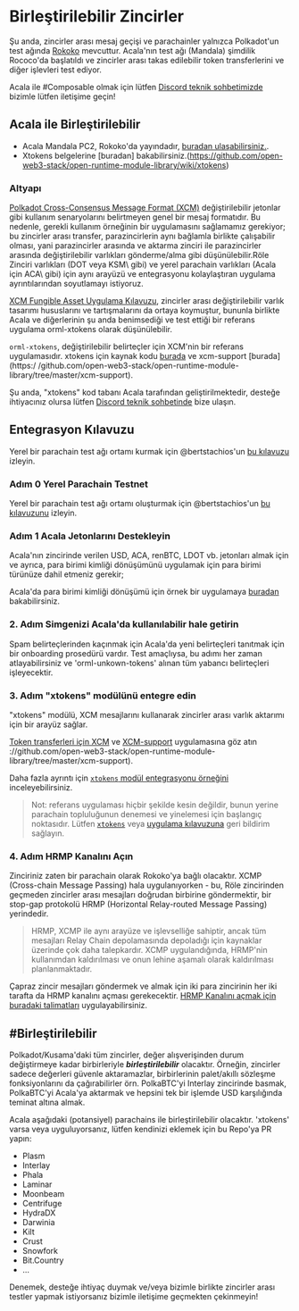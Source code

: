 # Birleştirilebilir Zincirler

Şu anda, zincirler arası mesaj geçişi ve parachainler yalnızca Polkadot'un test ağında [Rokoko](https://wiki.polkadot.network/docs/en/build-parachains-rococo) mevcuttur. Acala'nın test ağı \(Mandala\) şimdilik Rococo'da başlatıldı ve zincirler arası takas edilebilir token transferlerini ve diğer işlevleri test ediyor.

Acala ile \#Composable olmak için lütfen [Discord teknik sohbetimizde](https://discord.gg/Xb3CxcjCVc) bizimle lütfen iletişime geçin!

## Acala ile Birleştirilebilir

* Acala Mandala PC2, Rokoko'da yayındadır, [buradan ulaşabilirsiniz.](https://polkadot.js.org/apps/?rpc=wss://rococo-rpc.polkadot.io#/parachains).
* Xtokens belgelerine [buradan] bakabilirsiniz.(https://github.com/open-web3-stack/open-runtime-module-library/wiki/xtokens)

### Altyapı

[Polkadot Cross-Consensus Message Format \(XCM\)](https://github.com/paritytech/xcm-format) değiştirilebilir jetonlar gibi kullanım senaryolarını belirtmeyen genel bir mesaj formatıdır. Bu nedenle, gerekli kullanım örneğinin bir uygulamasını sağlamamız gerekiyor; bu zincirler arası transfer, parazincirlerin aynı bağlamla birlikte çalışabilir olması, yani parazincirler arasında ve aktarma zinciri ile parazincirler arasında değiştirilebilir varlıkları gönderme/alma gibi düşünülebilir.Röle Zinciri varlıkları \(DOT veya KSM\ gibi) ve yerel parachain varlıkları \(Acala için ACA\ gibi) için aynı arayüzü ve entegrasyonu kolaylaştıran uygulama ayrıntılarından soyutlamayı istiyoruz.

[XCM Fungible Asset Uygulama Kılavuzu](https://github.com/open-web3-stack/open-runtime-module-library/discussions/385), zincirler arası değiştirilebilir varlık tasarımı hususlarını ve tartışmalarını da ortaya koymuştur, bununla birlikte Acala ve diğerlerinin şu anda benimsediği ve test ettiği bir referans uygulama orml-xtokens olarak düşünülebilir.

`orml-xtokens`, değiştirilebilir belirteçler için XCM'nin bir referans uygulamasıdır. xtokens için kaynak kodu [burada](https://github.com/open-web3-stack/open-runtime-module-library/tree/master/xtokens) ve xcm-support [burada](https:/ /github.com/open-web3-stack/open-runtime-module-library/tree/master/xcm-support).

Şu anda, "xtokens" kod tabanı Acala tarafından geliştirilmektedir, desteğe ihtiyacınız olursa lütfen [Discord teknik sohbetinde](https://discord.gg/Xb3CxcjCVc) bize ulaşın.


## Entegrasyon Kılavuzu

Yerel bir parachain test ağı ortamı kurmak için @bertstachios'un [bu kılavuzu](https://hackmd.io/dhmCATb_QqygCPxkxaDcmA) izleyin.

### Adım 0 Yerel Parachain Testnet

Yerel bir parachain test ağı ortamı oluşturmak için @bertstachios'un [bu kılavuzunu](https://hackmd.io/dhmCATb_QqygCPxkxaDcmA) izleyin.

### Adım 1 Acala Jetonlarını Destekleyin

Acala'nın zincirinde verilen USD, ACA, renBTC, LDOT vb. jetonları almak için ve ayrıca, para birimi kimliği dönüşümünü uygulamak için para birimi türünüze dahil etmeniz gerekir;

Acala'da para birimi kimliği dönüşümü için örnek bir uygulamaya [buradan](https://github.com/AcalaNetwork/Acala/blob/master/runtime/acala/src/lib.rs#L1307) bakabilirsiniz.

### 2. Adım Simgenizi Acala'da kullanılabilir hale getirin

Spam belirteçlerinden kaçınmak için Acala'da yeni belirteçleri tanıtmak için bir onboarding prosedürü vardır. Test amaçlıysa, bu adımı her zaman atlayabilirsiniz ve 'orml-unkown-tokens' alınan tüm yabancı belirteçleri işleyecektir.

### 3. Adım "xtokens" modülünü entegre edin

"xtokens" modülü, XCM mesajlarını kullanarak zincirler arası varlık aktarımı için bir arayüz sağlar.

[Token transferleri için XCM](https://github.com/open-web3-stack/open-runtime-module-library/tree/master/xtokens) ve [XCM-support](https) uygulamasına göz atın ://github.com/open-web3-stack/open-runtime-module-library/tree/master/xcm-support).

Daha fazla ayrıntı için [`xtokens` modül entegrasyonu örneğini](https://github.com/AcalaNetwork/Acala/blob/3c5da19e6031df91184106057fdcf73ba8784a29/runtime/mandala/src/lib.rs#L1517-L1658) inceleyebilirsiniz.

> Not: referans uygulaması hiçbir şekilde kesin değildir, bunun yerine parachain topluluğunun denemesi ve yinelemesi için başlangıç noktasıdır. Lütfen [`xtokens`](https://github.com/open-web3-stack/open-runtime-module-library/tree/master/xtokens) veya [uygulama kılavuzuna](https://github.com/com/open-web3-stack/open-runtime-module-library/discussions/385) geri bildirim sağlayın.
### 4. Adım HRMP Kanalını Açın

Zinciriniz zaten bir parachain olarak Rokoko'ya bağlı olacaktır. XCMP \(Cross-chain Message Passing\) hala uygulanıyorken - bu, Röle zincirinden geçmeden zincirler arası mesajları doğrudan birbirine göndermektir, bir stop-gap protokolü HRMP \(Horizontal Relay-routed Message Passing\) yerindedir.

> HRMP, XCMP ile aynı arayüze ve işlevselliğe sahiptir, ancak tüm mesajları Relay Chain depolamasında depoladığı için kaynaklar üzerinde çok daha talepkardır. XCMP uygulandığında, HRMP'nin kullanımdan kaldırılması ve onun lehine aşamalı olarak kaldırılması planlanmaktadır.

Çapraz zincir mesajları göndermek ve almak için iki para zincirinin her iki tarafta da HRMP kanalını açması gerekecektir. [HRMP Kanalını açmak için buradaki talimatları](open-hrmp-channel.md) uygulayabilirsiniz.

## \#Birleştirilebilir

Polkadot/Kusama'daki tüm zincirler, değer alışverişinden durum değiştirmeye kadar birbirleriyle _**birleştirilebilir**_ olacaktır. Örneğin, zincirler sadece değerleri güvenle aktaramazlar, birbirlerinin palet/akıllı sözleşme fonksiyonlarını da çağırabilirler örn. PolkaBTC'yi Interlay zincirinde basmak, PolkaBTC'yi Acala'ya aktarmak ve hepsini tek bir işlemde USD karşılığında teminat altına almak.

Acala aşağıdaki \(potansiyel\) parachains ile birleştirilebilir olacaktır. 'xtokens' varsa veya uyguluyorsanız, lütfen kendinizi eklemek için bu Repo'ya PR yapın:

* Plasm
* Interlay
* Phala
* Laminar
* Moonbeam
* Centrifuge
* HydraDX
* Darwinia
* Kilt
* Crust
* Snowfork
* Bit.Country
* ...

Denemek, desteğe ihtiyaç duymak ve/veya bizimle birlikte zincirler arası testler yapmak istiyorsanız bizimle iletişime geçmekten çekinmeyin!
